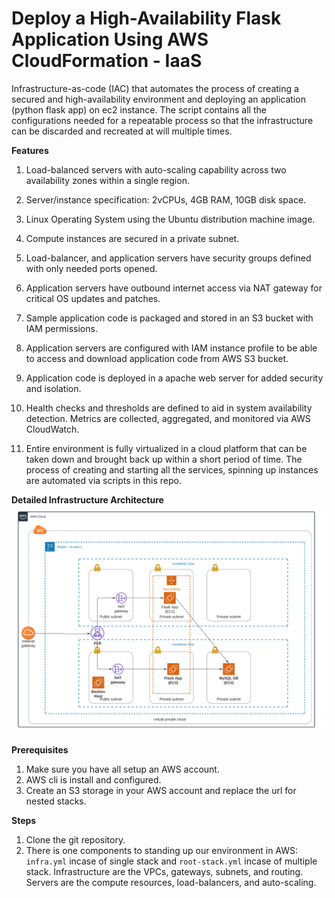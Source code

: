 # Deploy a High-Availability Flask Application Using AWS CloudFormation - IaaS 


Infrastructure-as-code (IAC) that automates the process of creating a secured and high-availability environment and deploying an application (python flask app) on ec2 instance. The script contains all the configurations needed for a repeatable process so that the infrastructure can be discarded and recreated at will multiple times.

**Features**

1. Load-balanced servers with auto-scaling capability across two availability zones within a single region.

2. Server/instance specification: 2vCPUs, 4GB RAM, 10GB disk space.

3. Linux Operating System using the Ubuntu distribution machine image.

4. Compute instances are secured in a private subnet.

5. Load-balancer, and application servers have security groups defined with only needed ports opened.

6. Application servers have outbound internet access via NAT gateway for critical OS updates and patches.

7. Sample application code is packaged and stored in an S3 bucket with IAM permissions.

8. Application servers are configured with IAM instance profile to be able to access and download application code from AWS S3 bucket.

9. Application code is deployed in a apache web server for added security and isolation.

10. Health checks and thresholds are defined to aid in system availability detection. Metrics are collected, aggregated, and monitored via AWS CloudWatch.

11. Entire environment is fully virtualized in a cloud platform that can be taken down and brought back up within a short period of time. The process of creating and starting all the services, spinning up instances are automated via scripts in this repo.

**Detailed Infrastructure Architecture**
![GitHub Logo](https://github.com/iNomanIkram/iac-aws-cloudformation-ha-arch-implementation/blob/main/infra.png)

**Prerequisites**
1. Make sure you have all setup an AWS account.
2. AWS cli is install and configured.
3. Create an S3 storage in your AWS account and replace the url for nested stacks. 
<!--4. Besure to change the name of **bucket** in s3 url of **UserData** in servers.yml file.-->

**Steps**
1. Clone the git repository.
2. There is one components to standing up our environment in AWS: `infra.yml` incase of single stack and `root-stack.yml` incase of multiple stack. Infrastructure are the VPCs, gateways, subnets, and routing. Servers are the compute resources, load-balancers, and auto-scaling.

